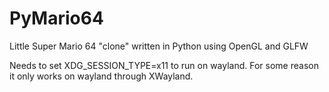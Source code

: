 # PyMario64
Little Super Mario 64 "clone" written in Python using OpenGL and GLFW

Needs to set XDG_SESSION_TYPE=x11 to run on wayland. For some reason it only works on wayland through XWayland.

